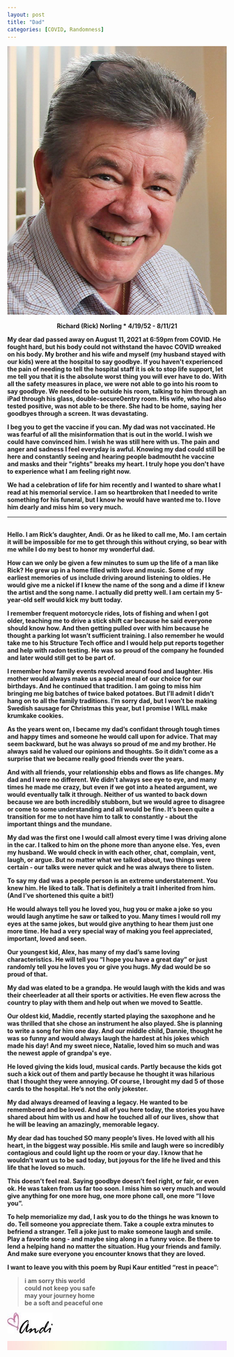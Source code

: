 ```yaml
---
layout: post
title: "Dad"
categories: [COVID, Randomness]
---
```

![welcome](/images/Dad.jpg)
<b><center>Richard (Rick) Norling * 4/19/52 - 8/11/21</center><b>

My dear dad passed away on August 11, 2021 at 6:59pm from COVID. He fought hard, but his body could not withstand the havoc COVID wreaked on his body. My brother and his wife and myself (my husband stayed with our kids) were at the hospital to say goodbye. If you haven't experienced the pain of needing to tell the hospital staff it is ok to stop life support, let me tell you that it is the absolute worst thing you will ever have to do. With all the safety measures in place, we were not able to go into his room to say goodbye. We needed to be outside his room, talking to him through an iPad through his glass, double-secure0entry room. His wife, who had also tested positive, was not able to be there. She had to be home, saying her goodbyes through a screen. It was devastating. 

I beg you to get the vaccine if you can. My dad was not vaccinated. He was fearful of all the misinformation that is out in the world. I wish we could have convinced him. I wish he was still here with us. The pain and anger and sadness I feel everyday is awful. Knowing my dad could still be here and constantly seeing and hearing people badmoutht he vaccine and masks and their "rights" breaks my heart. I truly hope you don't have to experience what I am feeling right now.

We had a celebration of life for him recently and I wanted to share what I read at his memorial service. I am so heartbroken that I needed to write something for his funeral, but I know he would have wanted me to. I love him dearly and miss him so very much.

-------
<br />
Hello. I am Rick’s daughter, Andi. Or as he liked to call me, Mo. I am certain it will be impossible for me to get through this without crying, so bear with me while I do my best to honor my wonderful dad. 

How can we only be given a few minutes to sum up the life of a man like Rick? He grew up in a home filled with love and music. Some of my earliest memories of us include driving around listening to oldies. He would give me a nickel if I knew the name of the song and a dime if I knew the artist and the song name. I actually did pretty well. I am certain my 5-year-old self would kick my butt today. 

I remember frequent motorcycle rides, lots of fishing and when I got older, teaching me to drive a stick shift car because he said everyone should know how. And then getting pulled over with him because he thought a parking lot wasn’t sufficient training. I also remember he would take me to his Structure Tech office and I would help put reports together and help with radon testing. He was so proud of the company he founded and later would still get to be part of.

I remember how family events revolved around food and laughter. His mother would always make us a special meal of our choice for our birthdays. And he continued that tradition. I am going to miss him bringing me big batches of twice baked potatoes. But I’ll admit I didn’t hang on to all the family traditions. I’m sorry dad, but I won’t be making Swedish sausage for Christmas this year, but I promise I WILL make krumkake cookies. 

As the years went on, I became my dad’s confidant through tough times and happy times and someone he would call upon for advice. That may seem backward, but he was always so proud of me and my brother. He always said he valued our opinions and thoughts. So it didn’t come as a surprise that we became really good friends over the years. 

And with all friends, your relationship ebbs and flows as life changes. My dad and I were no different. We didn’t always see eye to eye, and many times he made me crazy, but even if we got into a heated argument, we would eventually talk it through. Neither of us wanted to back down because we are both incredibly stubborn, but we would agree to disagree or come to some understanding and all would be fine. It’s been quite a transition for me to not have him to talk to constantly - about the important things and the mundane. 

My dad was the first one I would call almost every time I was driving alone in the car. I talked to him on the phone more than anyone else. Yes, even my husband. We would check in with each other, chat, complain, vent, laugh, or argue. But no matter what we talked about, two things were certain - our talks were never quick and he was always there to listen. 

To say my dad was a people person is an extreme understatement. You knew him. He liked to talk. That is definitely a trait I inherited from him. (And I’ve shortened this quite a bit!) 

He would always tell you he loved you, hug you or make a joke so you would laugh anytime he saw or talked to you. Many times I would roll my eyes at the same jokes, but would give anything to hear them just one more time. He had a very special way of making you feel appreciated, important, loved and seen. 

Our youngest kid, Alex, has many of my dad’s same loving characteristics. He will tell you “I hope you have a great day” or just randomly tell you he loves you or give you hugs. My dad would be so proud of that. 

My dad was elated to be a grandpa. He would laugh with the kids and was their cheerleader at all their sports or activities. He even flew across the country to play with them and help out when we moved to Seattle.

Our oldest kid, Maddie, recently started playing the saxophone and he was thrilled that she chose an instrument he also played. She is planning to write a song for him one day. And our middle child, Dannie, thought he was so funny and would always laugh the hardest at his jokes which made his day! And my sweet niece, Natalie, loved him so much and was the newest apple of grandpa's eye.

He loved giving the kids loud, musical cards. Partly because the kids got such a kick out of them and partly because he thought it was hilarious that I thought they were annoying. Of course, I brought my dad 5 of those cards to the hospital. He’s not the only jokester.

My dad always dreamed of leaving a legacy. He wanted to be remembered and be loved. And all of you here today, the stories you have shared about him with us and how he touched all of our lives, show that he will be leaving an amazingly, memorable legacy. 

My dear dad has touched SO many people’s lives. He loved with all his heart, in the biggest way possible. His smile and laugh were so incredibly contagious and could light up the room or your day. I know that he wouldn’t want us to be sad today, but joyous for the life he lived and this life that he loved so much. 

This doesn’t feel real. Saying goodbye doesn’t feel right, or fair, or even ok. He was taken from us far too soon. I miss him so very much and would give anything for one more hug, one more phone call, one more “I love you”.

To help memorialize my dad, I ask you to do the things he was known to do. Tell someone you appreciate them. Take a couple extra minutes to befriend a stranger. Tell a joke just to make someone laugh and smile. Play a favorite song - and maybe sing along in a funny voice. Be there to lend a helping hand no matter the situation. Hug your friends and family. And make sure everyone you encounter knows that they are loved.

I want to leave you with this poem by Rupi Kaur entitled “rest in peace”:

>i am sorry this world <br/>
>could not keep you safe <br/>
>may your journey home <br/>
>be a soft and peaceful one <br/>

![Andi](/images/andi.jpg)

![header](/images/SkinnyRainbow.jpg)
